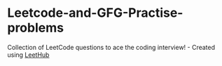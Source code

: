 # Leetcode-and-GFG-Practise-problems
Collection of LeetCode questions to ace the coding interview! - Created using [LeetHub](https://github.com/QasimWani/LeetHub)
